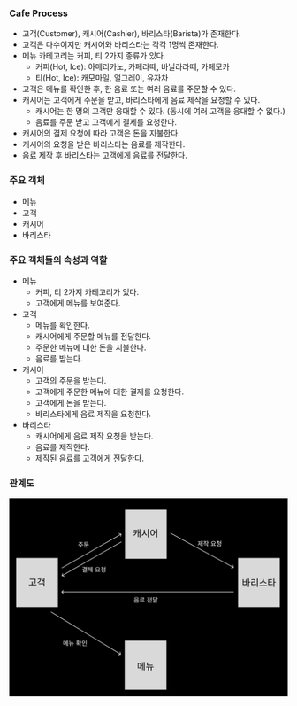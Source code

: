 ### Cafe Process
- 고객(Customer), 캐시어(Cashier), 바리스타(Barista)가 존재한다.
- 고객은 다수이지만 캐시어와 바리스타는 각각 1명씩 존재한다.
- 메뉴 카테고리는 커피, 티 2가지 종류가 있다.
  - 커피(Hot, Ice): 아메리카노, 카페라떼, 바닐라라떼, 카페모카
  - 티(Hot, Ice): 캐모마일, 얼그레이, 유자차
- 고객은 메뉴를 확인한 후, 한 음료 또는 여러 음료를 주문할 수 있다.
- 캐시어는 고객에게 주문을 받고, 바리스타에게 음료 제작을 요청할 수 있다.
  - 캐시어는 한 명의 고객만 응대할 수 있다. (동시에 여러 고객을 응대할 수 없다.)
  - 음료를 주문 받고 고객에게 결제를 요청한다.
- 캐시어의 결제 요청에 따라 고객은 돈을 지불한다.
- 캐시어의 요청을 받은 바리스타는 음료를 제작한다.
- 음료 제작 후 바리스타는 고객에게 음료를 전달한다.

### 주요 객체
- 메뉴
- 고객
- 캐시어
- 바리스타

### 주요 객체들의 속성과 역할
- 메뉴
  - 커피, 티 2가지 카테고리가 있다.
  - 고객에게 메뉴를 보여준다.
- 고객
  - 메뉴를 확인한다.
  - 캐시어에게 주문할 메뉴를 전달한다.
  - 주문한 메뉴에 대한 돈을 지불한다.
  - 음료를 받는다.
- 캐시어
  - 고객의 주문을 받는다.
  - 고객에게 주문한 메뉴에 대한 결제를 요청한다.
  - 고객에게 돈을 받는다.
  - 바리스타에게 음료 제작을 요청한다.
- 바리스타
  - 캐시어에게 음료 제작 요청을 받는다.
  - 음료를 제작한다.
  - 제작된 음료를 고객에게 전달한다.

### 관계도
![img.png](img/관계도2.png)